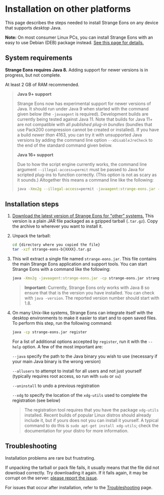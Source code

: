 # Installation on other platforms

This page describes the steps needed to install Strange Eons on any device that supports *desktop* Java.

**Note:** On most consumer Linux PCs, you can install Strange Eons with an easy to use Debian (DEB) package instead. [See this page for details.](um-install-linux.md)

## System requirements

**Strange Eons requires Java 8.** Adding support for newer versions is in progress, but not complete.

At least 2 GB of RAM recommended.

> **Java 9+ support**
>
> Strange Eons now has experimental support for newer versions of Java. It should run under Java 9 when started with the command given below (the `-javaagent` is required). Development builds are currently being tested against Java 11. Note that builds for Java 11+ are not compatible with all *published plug-in bundles* (bundles that use Pack200 compression cannot be created or installed). If you have a build *newer than* 4163, you can try it with unsupported Java versions by adding the command line option `--xDisableJreCheck` to the end of the standard command given below.
>
> **Java 16+ support**
>
> Due to how the script engine currently works, the command line argument `--illegal-access=permit` must be passed to Java for scripted plug-ins to function correctly. (This option is not as scary as it sounds.) Altogether this means a command line like the following:
>
> ```bash
> java -Xmx2g --illegal-access=permit -javaagent:strange-eons.jar -cp strange-eons.jar strangeeons --xDisableJreCheck
> ```

## Installation steps

1. [Download the latest version of Strange Eons for "other" systems.](http://cgjennings.ca/eons/download/update.html?platform=other) This version is a plain JAR file packaged as a gzipped tarball (`.tar.gz`). Copy the archive to wherever you want to install it.

2. Unpack the tarball:

   ```bash
   cd {directory where you copied the file}
   tar -xzf strange-eons-b{XXXX}.tar.gz
   ```

3. This will extract a single file named `strange-eons.jar`. This file contains the main Strange Eons application and support tools. You can start Strange Eons with a command like the following:

   ```bash
   java -Xmx2g -javaagent:strange-eons.jar -cp strange-eons.jar strangeeons
   ```
   
   > **Important:** Currently, Strange Eons only works with Java 8 so ensure that that is the version you have installed. You can check with `java -version`. The reported version number should start with 1.8.
   
4. On many Unix-like systems, Strange Eons can integrate itself with the desktop environments to make it easier to start and to open saved files. To perform this step, run the following command:

   ```bash
   java -cp strange-eons.jar register
   ```

   For a list of additional options accepted by `register`, run it with the `--help` option. A few of the most important are:

   `--java` specify the path to the Java binary you wish to use (necessary if your main Java binary is the wrong version)

   `--allusers` to attempt to install for all users and not just yourself (typically requires root access, so run with `sudo` or `su`)

   `--uninstall` to undo a previous registration

   `--xdg` to specify the location of the `xdg-utils` used to complete the registration (see below)
   
   >The registration tool requires that you have the package `xdg-utils` installed. Recent builds of popular Linux distros should already include it, but if yours does not you can install it yourself. A typical command to do this is `sudo apt-get install xdg-utils`; check the documentation for your distro for more information.

## Troubleshooting

Installation problems are rare but frustrating.

If unpacking the tarball or pack file fails, it usually means that the file did not download correctly. Try downloading it again. If it fails again, it may be corrupt on the server: [please report the issue](https://cgjennings.ca/contact.html).

For issues that occur after installation, refer to the [Troubleshooting](um-install-troubleshooting.md) page.
